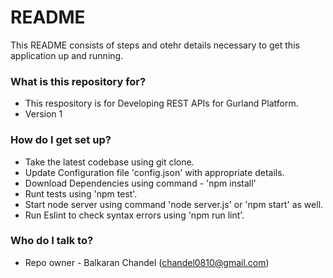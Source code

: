 # README #

This README consists of steps and otehr details necessary to get this application up and running.

### What is this repository for? ###

* This respository is for Developing REST APIs for Gurland  Platform.
* Version 1

### How do I get set up? ###

* Take the latest codebase using git clone.
* Update Configuration file 'config.json' with appropriate details.
* Download Dependencies using command - 'npm install'
* Runt tests using 'npm test'.
* Start node server using command 'node server.js' or 'npm start' as well.
* Run Eslint to check syntax errors using 'npm run lint'.


### Who do I talk to? ###

* Repo owner - Balkaran Chandel (chandel0810@gmail.com)
